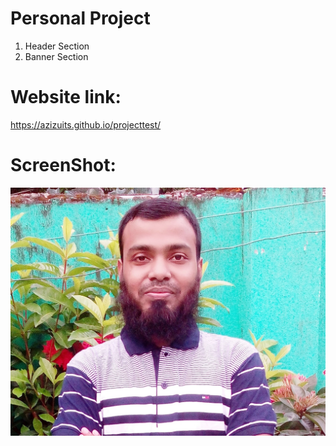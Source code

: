 # Personal Project

1. Header Section
2. Banner Section

# Website link:

https://azizuits.github.io/projecttest/

# ScreenShot:

<img src="person.jpg">
